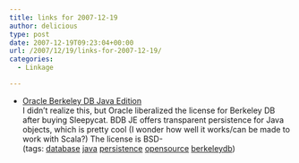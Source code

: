```yaml
---
title: links for 2007-12-19
author: delicious
type: post
date: 2007-12-19T09:23:04+00:00
url: /2007/12/19/links-for-2007-12-19/
categories:
  - Linkage

---
```

  * <div>
      <a href="http://www.oracle.com/database/berkeley-db/je/index.html">Oracle Berkeley DB Java Edition</a>
    </div>
    
    <div>
      I didn&#8217;t realize this, but Oracle liberalized the license for Berkeley DB after buying Sleepycat. BDB JE offers transparent persistence for Java objects, which is pretty cool (I wonder how well it works/can be made to work with Scala?) The license is BSD-
    </div>
    
    <div>
      (tags: <a href="http://del.icio.us/tazzzzz/database">database</a> <a href="http://del.icio.us/tazzzzz/java">java</a> <a href="http://del.icio.us/tazzzzz/persistence">persistence</a> <a href="http://del.icio.us/tazzzzz/opensource">opensource</a> <a href="http://del.icio.us/tazzzzz/berkeleydb">berkeleydb</a>)
    </div>